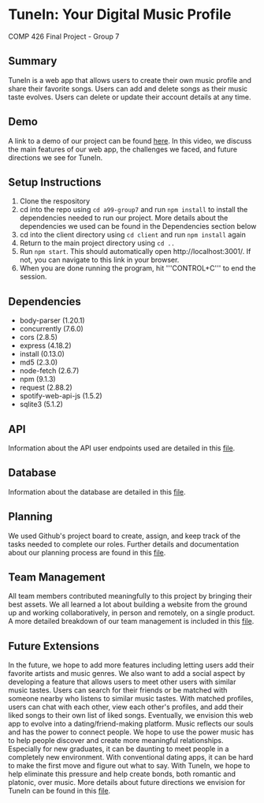 
# TuneIn: Your Digital Music Profile 

COMP 426 Final Project - Group 7

## Summary 

TuneIn is a web app that allows users to create their own music profile and share their favorite songs. Users can add and delete songs as their music taste evolves. Users can delete or update their account details at any time. 

## Demo 

A link to a demo of our project can be found [here](https://youtu.be/fmiu5iuj_QA). In this video, we discuss the main features of our web app, the challenges we faced, and future directions we see for TuneIn. 

## Setup Instructions 

1. Clone the respository
2. cd into the repo using ```cd a99-group7``` and run ```npm install``` to install the dependencies needed to run our project. More details about the dependencies we used can be found in the Dependencies section below
3. cd into the client directory using ```cd client``` and run ```npm install``` again
4. Return to the main project directory using ```cd ..```
5. Run ```npm start```. This should automatically open http://localhost:3001/. If not, you can navigate to this link in your browser.
6. When you are done running the program, hit '''CONTROL+C''' to end the session. 

## Dependencies 

- body-parser (1.20.1)
- concurrently (7.6.0)
- cors (2.8.5)
- express (4.18.2)
- install (0.13.0)
- md5 (2.3.0)
- node-fetch (2.6.7)
- npm (9.1.3)
- request (2.88.2)
- spotify-web-api-js (1.5.2)
- sqlite3 (5.1.2)

## API 

Information about the API user endpoints used are detailed in this [file](docs/api.md).

## Database

Information about the database are detailed in this [file](docs/db.md).

## Planning 

We used Github's project board to create, assign, and keep track of the tasks needed to complete our roles. Further details and documentation about our planning process are found in this [file](docs/planning.md).

## Team Management 

All team members contributed meaningfully to this project by bringing their best assets. We all learned a lot about building a website from the ground up and working collaboratively, in person and remotely, on a single product. A more detailed breakdown of our team management is included in this [file](docs/roles.md).

## Future Extensions

In the future, we hope to add more features including letting users add their favorite artists and music genres. We also want to add a social aspect by developing a feature that allows users to meet other users with similar music tastes. Users can search for their friends or be matched with someone nearby who listens to similar music tastes. With matched profiles, users can chat with each other, view each other's profiles, and add their liked songs to their own list of liked songs. Eventually, we envision this web app to evolve into a dating/friend-making platform. Music reflects our souls and has the power to connect people. We hope to use the power music has to help people discover and create more meaningful relationships. Especially for new graduates, it can be daunting to meet people in a completely new environment. With conventional dating apps, it can be hard to make the first move and figure out what to say. With TuneIn, we hope to help eliminate this pressure and help create bonds, both romantic and platonic, over music. More details about future directions we envision for TuneIn can be found in this [file](docs/future-extensions).
